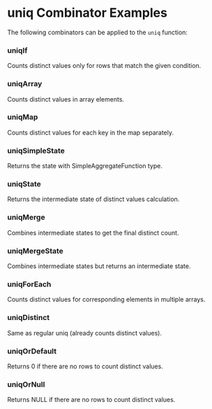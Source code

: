 # uniq Combinator Examples

The following combinators can be applied to the `uniq` function:

### uniqIf
Counts distinct values only for rows that match the given condition.

### uniqArray
Counts distinct values in array elements.

### uniqMap
Counts distinct values for each key in the map separately.

### uniqSimpleState
Returns the state with SimpleAggregateFunction type.

### uniqState
Returns the intermediate state of distinct values calculation.

### uniqMerge
Combines intermediate states to get the final distinct count.

### uniqMergeState
Combines intermediate states but returns an intermediate state.

### uniqForEach
Counts distinct values for corresponding elements in multiple arrays.

### uniqDistinct
Same as regular uniq (already counts distinct values).

### uniqOrDefault
Returns 0 if there are no rows to count distinct values.

### uniqOrNull
Returns NULL if there are no rows to count distinct values. 